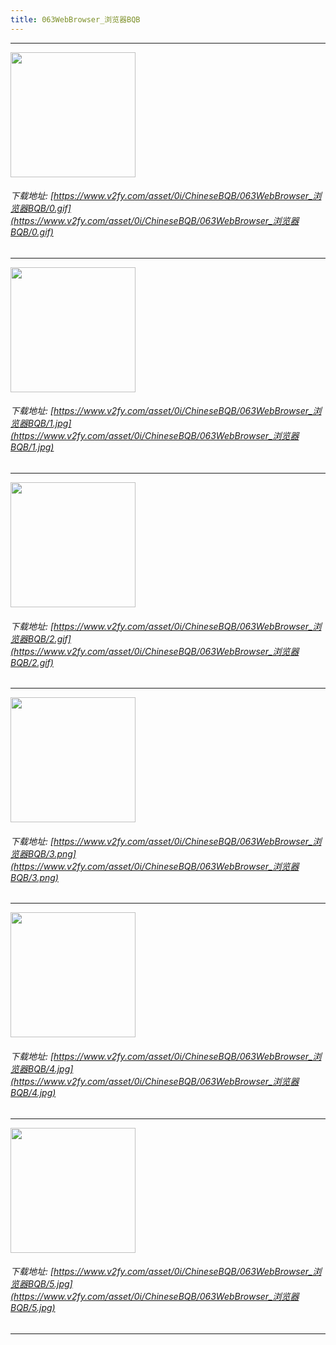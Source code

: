 ```yaml
---
title: 063WebBrowser_浏览器BQB
---
```


------

<!-- more -->

<img height='200px' style='height:200px;'  src='https://www.v2fy.com/asset/0i/ChineseBQB/063WebBrowser_浏览器BQB/0.gif' data-original='https://www.v2fy.com/asset/0i/ChineseBQB/063WebBrowser_浏览器BQB/0.gif' /><br/><h6>下载地址: [https://www.v2fy.com/asset/0i/ChineseBQB/063WebBrowser_浏览器BQB/0.gif](https://www.v2fy.com/asset/0i/ChineseBQB/063WebBrowser_浏览器BQB/0.gif)</h6><hr/><img height='200px' style='height:200px;'  src='https://www.v2fy.com/asset/0i/ChineseBQB/063WebBrowser_浏览器BQB/1.jpg' data-original='https://www.v2fy.com/asset/0i/ChineseBQB/063WebBrowser_浏览器BQB/1.jpg' /><br/><h6>下载地址: [https://www.v2fy.com/asset/0i/ChineseBQB/063WebBrowser_浏览器BQB/1.jpg](https://www.v2fy.com/asset/0i/ChineseBQB/063WebBrowser_浏览器BQB/1.jpg)</h6><hr/><img height='200px' style='height:200px;'  src='https://www.v2fy.com/asset/0i/ChineseBQB/063WebBrowser_浏览器BQB/2.gif' data-original='https://www.v2fy.com/asset/0i/ChineseBQB/063WebBrowser_浏览器BQB/2.gif' /><br/><h6>下载地址: [https://www.v2fy.com/asset/0i/ChineseBQB/063WebBrowser_浏览器BQB/2.gif](https://www.v2fy.com/asset/0i/ChineseBQB/063WebBrowser_浏览器BQB/2.gif)</h6><hr/><img height='200px' style='height:200px;'  src='https://www.v2fy.com/asset/0i/ChineseBQB/063WebBrowser_浏览器BQB/3.png' data-original='https://www.v2fy.com/asset/0i/ChineseBQB/063WebBrowser_浏览器BQB/3.png' /><br/><h6>下载地址: [https://www.v2fy.com/asset/0i/ChineseBQB/063WebBrowser_浏览器BQB/3.png](https://www.v2fy.com/asset/0i/ChineseBQB/063WebBrowser_浏览器BQB/3.png)</h6><hr/><img height='200px' style='height:200px;'  src='https://www.v2fy.com/asset/0i/ChineseBQB/063WebBrowser_浏览器BQB/4.jpg' data-original='https://www.v2fy.com/asset/0i/ChineseBQB/063WebBrowser_浏览器BQB/4.jpg' /><br/><h6>下载地址: [https://www.v2fy.com/asset/0i/ChineseBQB/063WebBrowser_浏览器BQB/4.jpg](https://www.v2fy.com/asset/0i/ChineseBQB/063WebBrowser_浏览器BQB/4.jpg)</h6><hr/><img height='200px' style='height:200px;'  src='https://www.v2fy.com/asset/0i/ChineseBQB/063WebBrowser_浏览器BQB/5.jpg' data-original='https://www.v2fy.com/asset/0i/ChineseBQB/063WebBrowser_浏览器BQB/5.jpg' /><br/><h6>下载地址: [https://www.v2fy.com/asset/0i/ChineseBQB/063WebBrowser_浏览器BQB/5.jpg](https://www.v2fy.com/asset/0i/ChineseBQB/063WebBrowser_浏览器BQB/5.jpg)</h6><hr/>